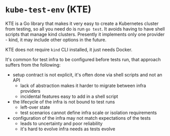 # `kube-test-env` (KTE)

KTE is a Go library that makes it very easy to create a Kubernetes cluster from testing, so all you need do is run `go test`.
It avoids having to have shell scripts that manage kind clusters. Presently it implements only one provider - kind,
it may include other options in the future.

KTE does not require `kind` CLI installed, it just needs Docker.

It's common for test infra to be configured before tests run, that approach suffers from the following:
- setup contract is not explicit, it's often done via shell scripts and not an API
    - lack of abstraction makes it harder to migrate between infra providers
    - incidental features easy to add in a shell script
- the lifecycle of the infra is not bound to test runs
    - left-over state
    - test scenarios cannot define infra scale or isolation requirements
- configuration of the infra may not match expectations of the tests
    - leads to uncertainty and poor reliability
    - it's hard to evolve infra needs as tests evolve
